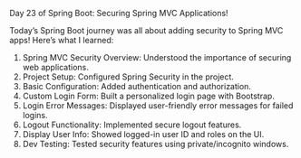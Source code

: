 Day 23 of Spring Boot: Securing Spring MVC Applications! 

Today’s Spring Boot journey was all about adding security to Spring MVC apps! Here’s what I learned:  
1) Spring MVC Security Overview: Understood the importance of securing web applications.  
2) Project Setup: Configured Spring Security in the project. 
3) Basic Configuration: Added authentication and authorization.  
4) Custom Login Form: Built a personalized login page with Bootstrap.  
5) Login Error Messages: Displayed user-friendly error messages for failed logins.  
6) Logout Functionality: Implemented secure logout features.  
7) Display User Info: Showed logged-in user ID and roles on the UI.  
8) Dev Testing: Tested security features using private/incognito windows.  

